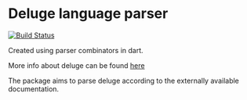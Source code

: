 # Deluge language parser

[![Build Status](https://travis-ci.org/GuruDhanush/Deluge-Language-Parser.svg?branch=master)](https://travis-ci.org/GuruDhanush/Deluge-Language-Parser)

Created using parser combinators in dart.

More info about deluge can be found [here](https://www.zoho.com/creator/newhelp/script/deluge-overview.html)

The package aims to parse deluge according to the externally available documentation. 
